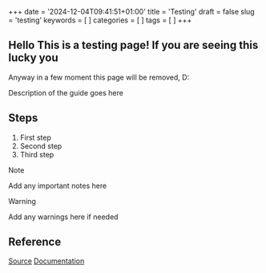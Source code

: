 +++
date = '2024-12-04T09:41:51+01:00'
title = 'Testing'
draft = false
slug = 'testing'
keywords = [ ]
categories = [ ]
tags = [ ]
+++

## Hello This is a testing page! If you are seeing this lucky you

Anyway in a few moment this page will be removed, D:

Description of the guide goes here

## Steps

1. First step
2. Second step
3. Third step

> [!Note]  
> Add any important notes here

> [!Warning]  
> Add any warnings here if needed

## Reference

[Source](URL_TO_SOURCE) <!-- Replace URL_TO_SOURCE with the actual URL -->
[Documentation](URL_TO_DOCS) <!-- Optional: Add if there's official documentation -->